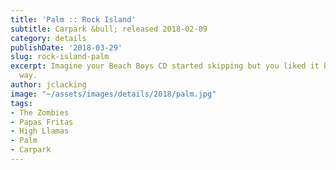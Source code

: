 ```yaml
---
title: 'Palm :: Rock Island'
subtitle: Carpark &bull; released 2018-02-09
category: details
publishDate: '2018-03-29'
slug: rock-island-palm
excerpt: Imagine your Beach Boys CD started skipping but you liked it better that
  way.
author: jclacking
image: "~/assets/images/details/2018/palm.jpg"
tags:
- The Zombies
- Papas Fritas
- High Llamas
- Palm
- Carpark
---
```


